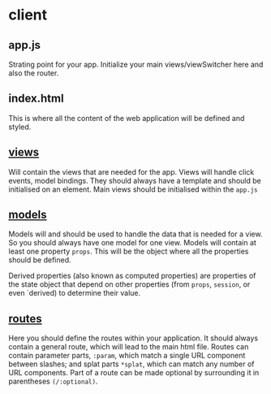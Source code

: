 # client

## app.js

Strating point for your app. Initialize your main views/viewSwitcher here and also the router. 

## index.html

This is where all the content of the web application will be defined and styled.

## [views](http://ampersandjs.com/docs#ampersand-view)

Will contain the views that are needed for the app. Views will handle click events, model bindings. They should always have a template and should be initialised on an element. Main views should be initialised within the `app.js`

## [models](http://ampersandjs.com/docs#ampersand-model)

Models will and should be used to handle the data that is needed for a view. So you should always have one model for one view. Models will contain at least one property `props`. This will be the object where all the properties should be defined. 

Derived properties (also known as computed properties) are properties of the state object that depend on other properties (from `props`, `session`, or even `derived) to determine their value.

## [routes](http://ampersandjs.com/docs#ampersand-router)

Here you should define the routes within your application. It should always contain a general route, which will lead to the main html file. Routes can contain parameter parts, `:param`, which match a single URL component between slashes; and splat parts `*splat`, which can match any number of URL components. Part of a route can be made optional by surrounding it in parentheses `(/:optional)`.
